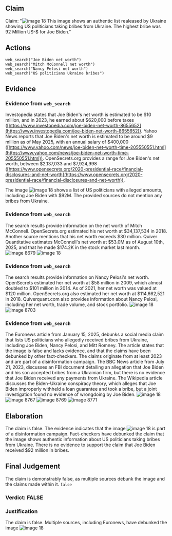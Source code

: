 ## Claim
Claim: "![image 18](media/59.jpg) This image shows an authentic list realeased by Ukraine showing US politicians taking bribes from Ukraine. The highest bribe was 92 Million US-$ for Joe Biden."

## Actions
```
web_search("Joe Biden net worth")
web_search("Mitch McConnell net worth")
web_search("Nancy Pelosi net worth")
web_search("US politicians Ukraine bribes")
```

## Evidence
### Evidence from `web_search`
Investopedia states that Joe Biden's net worth is estimated to be $10 million, and in 2023, he earned about $620,000 before taxes ([https://www.investopedia.com/joe-biden-net-worth-8655652](https://www.investopedia.com/joe-biden-net-worth-8655652)). Yahoo News reports that Joe Biden's net worth is estimated to be around $9 million as of May 2025, with an annual salary of $400,000 ([https://www.yahoo.com/news/joe-biden-net-worth-time-205550551.html](https://www.yahoo.com/news/joe-biden-net-worth-time-205550551.html)). OpenSecrets.org provides a range for Joe Biden's net worth, between $2,137,033 and $7,924,998 ([https://www.opensecrets.org/2020-presidential-race/financial-disclosures-and-net-worth](https://www.opensecrets.org/2020-presidential-race/financial-disclosures-and-net-worth)).

The image ![image 18](media/59.jpg) shows a list of US politicians with alleged amounts, including Joe Biden with $92M. The provided sources do not mention any bribes from Ukraine.


### Evidence from `web_search`
The search results provide information on the net worth of Mitch McConnell. OpenSecrets.org estimated his net worth at $34,137,534 in 2018. Another source mentions that his net worth exceeds $30 million. Quiver Quantitative estimates McConnell's net worth at $53.0M as of August 10th, 2025, and that he made $174.2K in the stock market last month. ![image 8679](media/2025-08-30_09-06-1756544805-892405.jpg) ![image 18](media/59.jpg)


### Evidence from `web_search`
The search results provide information on Nancy Pelosi's net worth. OpenSecrets estimated her net worth at $58 million in 2009, which almost doubled to $101 million in 2014. As of 2021, her net worth was valued at $120 million. OpenSecrets.org also estimated her net worth at $114,662,521 in 2018. Quiverquant.com also provides information about Nancy Pelosi, including her net worth, trade volume, and stock portfolio. ![image 18](media/59.jpg) ![image 8703](media/2025-08-30_09-08-1756544886-909754.jpg)



### Evidence from `web_search`
The Euronews article from January 15, 2025, debunks a social media claim that lists US politicians who allegedly received bribes from Ukraine, including Joe Biden, Nancy Pelosi, and Mitt Romney. The article states that the image is false and lacks evidence, and that the claims have been debunked by other fact-checkers. The claims originate from at least 2023 and are part of a disinformation campaign. The BBC News article from July 21, 2023, discusses an FBI document detailing an allegation that Joe Biden and his son accepted bribes from a Ukrainian firm, but there is no evidence that Joe Biden received any payments from Ukraine. The Wikipedia article discusses the Biden–Ukraine conspiracy theory, which alleges that Joe Biden improperly withheld a loan guarantee and took a bribe, but a joint investigation found no evidence of wrongdoing by Joe Biden. ![image 18](media/59.jpg) ![image 8767](media/2025-08-30_09-14-1756545249-786915.jpg) ![image 8769](media/2025-08-30_09-14-1756545250-942760.jpg) ![image 8771](media/2025-08-30_09-14-1756545252-124651.jpg)


## Elaboration
The claim is false. The evidence indicates that the image ![image 18](media/59.jpg)
 is part of a disinformation campaign. Fact-checkers have debunked the claim that the image shows authentic information about US politicians taking bribes from Ukraine. There is no evidence to support the claim that Joe Biden received $92 million in bribes.


## Final Judgement
The claim is demonstrably false, as multiple sources debunk the image and the claims made within it. `false`

### Verdict: FALSE

### Justification
The claim is false. Multiple sources, including Euronews, have debunked the image ![image 18](media/59.jpg)